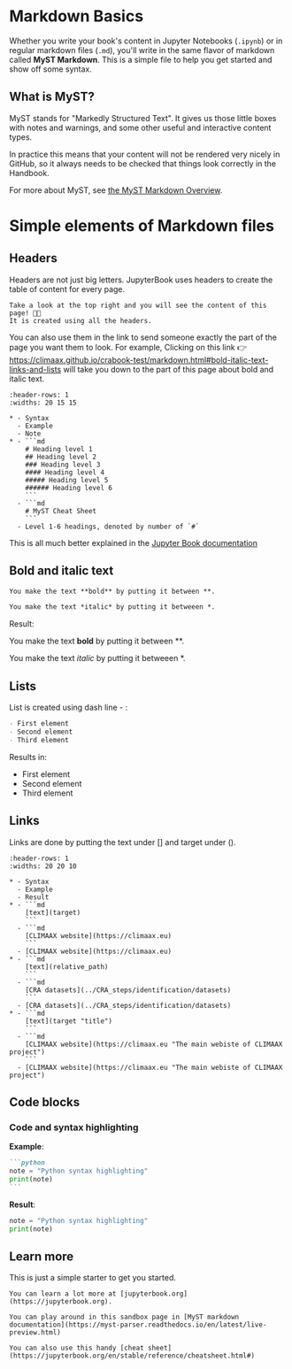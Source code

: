 # Markdown Basics

Whether you write your book's content in Jupyter Notebooks (`.ipynb`) or
in regular markdown files (`.md`), you'll write in the same flavor of markdown
called **MyST Markdown**.
This is a simple file to help you get started and show off some syntax.

## What is MyST?

MyST stands for "Markedly Structured Text".  It gives us those little boxes with notes and warnings, and some other useful and interactive content types.

In practice this means that your content will not be rendered very nicely in GitHub, so it always needs to be checked that things look correctly in the Handbook.

For more about MyST, see [the MyST Markdown Overview](https://jupyterbook.org/content/myst.html).

# Simple elements of Markdown files

## Headers

Headers are not just big letters. JupyterBook uses headers to create the table of content for every page.

```{hint}
Take a look at the top right and you will see the content of this page! 🧑‍🏫
It is created using all the headers.
```

You can also use them in the link to send someone exactly the part of the page you want them to look.
For example,
Clicking on this link 👉 https://climaax.github.io/crabook-test/markdown.html#bold-italic-text-links-and-lists will take you down to the part of this page about bold and italic text.

``````{list-table}
:header-rows: 1
:widths: 20 15 15

* - Syntax
  - Example
  - Note
* - ```md
    # Heading level 1
    ## Heading level 2
    ### Heading level 3
    #### Heading level 4
    ##### Heading level 5
    ###### Heading level 6
    ```
  - ```md
    # MyST Cheat Sheet
    ```
  - Level 1-6 headings, denoted by number of `#`
``````


This is all much better explained in the [Jupyter Book documentation](https://jupyterbook.org/en/stable/structure/sections-headers.html)

## Bold and italic text

````md
You make the text **bold** by putting it between **.

You make the text *italic* by putting it betweeen *.

````

Result:

You make the text **bold** by putting it between **.

You make the text *italic* by putting it betweeen *.

## Lists

List is created using dash line - :
````md
- First element
- Second element
- Third element
````
Results in:
- First element
- Second element
- Third element

## Links

Links are done by putting the text under [] and target under ().
``````{list-table}
:header-rows: 1
:widths: 20 20 10

* - Syntax
  - Example
  - Result
* - ```md
    [text](target)
    ```
  - ```md
    [CLIMAAX website](https://climaax.eu)
    ```
  - [CLIMAAX website](https://climaax.eu)
* - ```md
    [text](relative_path)
    ```
  - ```md
    [CRA datasets](../CRA_steps/identification/datasets)
    ```
  - [CRA datasets](../CRA_steps/identification/datasets)
* - ```md
    [text](target "title")
    ```
  - ```md
    [CLIMAAX website](https://climaax.eu "The main webiste of CLIMAAX project")
    ```
  - [CLIMAAX website](https://climaax.eu "The main webiste of CLIMAAX project")
``````

## Code blocks

### Code and syntax highlighting

**Example**:

````md
```python
note = "Python syntax highlighting"
print(note)
```
````
**Result**:

```python
note = "Python syntax highlighting"
print(note)
```


## Learn more

This is just a simple starter to get you started.
```{seealso}
You can learn a lot more at [jupyterbook.org](https://jupyterbook.org).

You can play around in this sandbox page in [MyST markdown documentation](https://myst-parser.readthedocs.io/en/latest/live-preview.html)

You can also use this handy [cheat sheet](https://jupyterbook.org/en/stable/reference/cheatsheet.html#)
```

